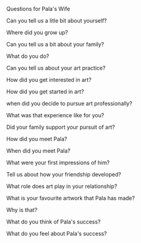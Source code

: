 Questions for Pala's Wife

Can you tell us a litle bit about yourself?

Where did you grow up?

Can you tell us a bit about your family?

What do you do?

Can you tell us about your art practice?

How did you get interested in art?

How did you get started in art?

when did you decide to pursue art professionally?

What was that experience like for you?

Did your family support your pursuit of art?

How did you meet Pala?

When did you meet Pala?

What were your first impressions of him?

Tell us about how your friendship developed?

What role does art play in your relationship? 

What is your favourite artwork that Pala has made?

Why is that?

What do you think of Pala's success?

What do you feel about Pala's success?

